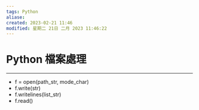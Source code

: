 ```yaml
---
tags: Python 
aliase: 
created: 2023-02-21 11:46
modified: 星期二 21日 二月 2023 11:46:22
---
```


# Python 檔案處理
***
- f = open(path_str, mode_char)
- f.write(str)
- f.writelines(list_str)
- f.read()

